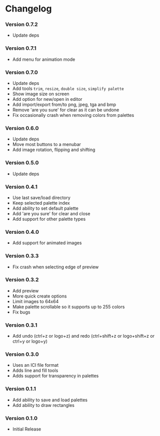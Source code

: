 # Changelog

### Version 0.7.2
- Update deps

### Version 0.7.1
- Add menu for animation mode

### Version 0.7.0
- Update deps
- Add tools `trim`, `resize`, `double size`, `simplify palette`
- Show image size on screen
- Add option for new/open in editor
- Add import/export from/to png, jpeg, tga and bmp
- Remove 'are you sure' for clear as it can be undone
- Fix occasionally crash when removing colors from palettes 

### Version 0.6.0
- Update deps
- Move most buttons to a menubar
- Add image rotation, flipping and shifting

### Version 0.5.0
- Update deps

### Version 0.4.1
- Use last save/load directory
- Keep selected palette index
- Add ability to set default palette
- Add 'are you sure' for clear and close
- Add support for other palette types

### Version 0.4.0
- Add support for animated images

### Version 0.3.3
- Fix crash when selecting edge of preview

### Version 0.3.2
- Add preview
- More quick create options
- Limit images to 64x64
- Make palette scrollable so it supports up to 255 colors
- Fix bugs

### Version 0.3.1
- Add undo (ctrl+z or logo+z) and redo (ctrl+shift+z or logo+shift+z or ctrl+y or logo+y)

### Version 0.3.0
- Uses an ICI file format
- Adds line and fill tools
- Adds support for transparency in palettes

### Version 0.1.1

- Add ability to save and load palettes
- Add ability to draw rectangles

### Version 0.1.0

- Initial Release